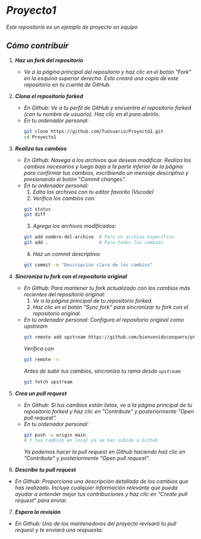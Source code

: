 # *Proyecto1*
*Este repositorio es un ejemplo de proyecto en equipo*

## *Cómo contribuir*

1. ***Haz un fork del repositorio***
   - *Ve a la página principal del repositorio y haz clic en el botón "Fork" en la esquina superior derecha. Esto creará una copia de este repositorio en tu cuenta de GitHub.*

2. ***Clona el repositorio forked***  
   - *En Github: Ve a tu perfil de GitHub y encuentra el repositorio forked (con tu nombre de usuario). Haz clic en él para abrirlo.*
   - *En tu ordenador personal:*
      ```bash
      git clone https://github.com/TuUsuario/Proyecto1.git
      cd Proyecto1
      ```

3. ***Realiza tus cambios***  
   - *En Github: Navega a los archivos que deseas modificar. Realiza los cambios necesarios y luego baja a la parte inferior de la página para confirmar tus cambios, escribiendo un mensaje descriptivo y presionando el botón "Commit changes".*
   - *En tu ordenador personal:*
      1. *Edita los archivos con tu editor favorito (Vscode)*
      2. *Verifica los cambios con:*  
      ```bash
      git status
      git diff
      ```
      3. *Agrega los archivos modificados:*  
      ```bash
      git add nombre-del-archivo  # Para un archivo específico
      git add .                   # Para todos los cambios
      ```
      4. *Haz un commit descriptivo:*  
      ```bash
      git commit -m "Descripción clara de los cambios"
      ```

4. ***Sincroniza tu fork con el repositorio original***  
   - *En Github: Para mantener tu fork actualizado con los cambios más recientes del repositorio original:*
      1. *Ve a la página principal de tu repositorio forked.*
      2. *Haz clic en el botón "Sync fork" para sincronizar tu fork con el repositorio original.*
   - *En tu ordenador personal: Configura el repositorio original como upstream*
      ```bash
      git remote add upstream https://github.com/bienvenidoconquerx/proyecto1.git
      ```
      *Verifica con* 
      ```bash
      git remote -v
      ```
      *Antes de subir tus cambios, sincroniza tu rama desde `upstream`:*  
      ```bash
      git fetch upstream
      ```
      


5. ***Crea un pull request***  
   - *En Github: Si tus cambios están listos, ve a la página principal de tu repositorio forked y haz clic en "Contribute" y posteriormente "Open pull request".*
   - *En tu ordenador personal:*
      ```bash
      git push -u origin main
      # Y tus cambios en local ya se han subido a Github
      ```
      *Ya podemos hacer la pull request en Github haciendo haz clic en "Contribute" y posteriormente "Open pull request".*

6.  ***Describe tu pull request***  
   - *En Github: Proporciona una descripción detallada de los cambios que has realizado. Incluye cualquier información relevante que pueda ayudar a entender mejor tus contribuciones y haz clic en "Create pull request" para enviar.*


7.  ***Espera la revisión***  
   - *En Github: Uno de los mantenedores del proyecto revisará tu pull request y te enviará una respuesta.*
